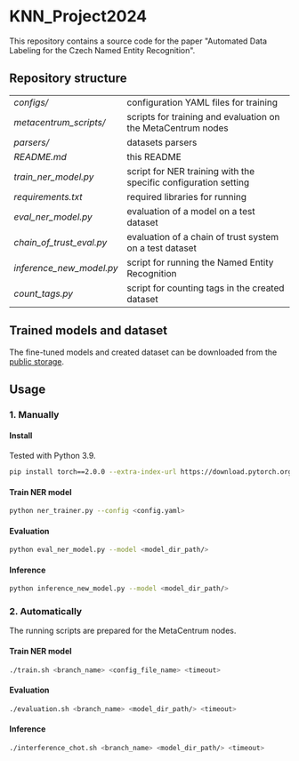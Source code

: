 # KNN_Project2024

This repository contains a source code for the paper "Automated Data Labeling for the Czech Named Entity Recognition".

## Repository structure

|   |   |
|---|---|
| *configs/* | configuration YAML files for training |
| *metacentrum_scripts/* | scripts for training and evaluation on the MetaCentrum nodes |
| *parsers/* | datasets parsers |
| *README.md* | this README |
| *train_ner_model.py* | script for NER training with the specific configuration setting |
| *requirements.txt* | required libraries for running |
| *eval_ner_model.py* | evaluation of a model on a test dataset |
| *chain_of_trust_eval.py* | evaluation of a chain of trust system on a test dataset |
| *inference_new_model.py* | script for running the Named Entity Recognition |
| *count_tags.py* |  script for counting tags in the created dataset|

## Trained models and dataset
The fine-tuned models and created dataset can be downloaded from the [public storage](https://vutbr-my.sharepoint.com/:f:/g/personal/xchoch09_vutbr_cz/EnovG2j8eK9Fit6kT3NUuO8Bxko2-tPwLVLA7goprsSsFw?e=JJNR7N).

## Usage

### 1. Manually
#### Install
Tested with Python 3.9.
```bash
pip install torch==2.0.0 --extra-index-url https://download.pytorch.org/whl/cu113 -r requirements.txt
```
#### Train NER model
```bash
python ner_trainer.py --config <config.yaml>
```

#### Evaluation
```bash
python eval_ner_model.py --model <model_dir_path/>
```

#### Inference
```bash
python inference_new_model.py --model <model_dir_path/>
```

### 2. Automatically
The running scripts are prepared for the MetaCentrum nodes.

#### Train NER model
```bash
./train.sh <branch_name> <config_file_name> <timeout>
```

#### Evaluation
```bash
./evaluation.sh <branch_name> <model_dir_path/> <timeout>
```

#### Inference
```bash
./interference_chot.sh <branch_name> <model_dir_path/> <timeout>
```

